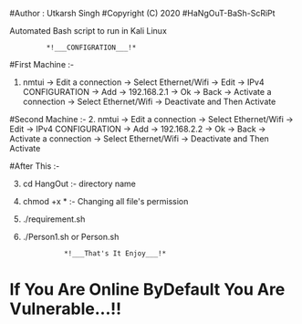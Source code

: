 #Author : Utkarsh Singh
#Copyright (C) 2020
#HaNgOuT-BaSh-ScRiPt

Automated Bash script to run in Kali Linux

			 *!___CONFIGRATION___!*
 
#First Machine :-
 1. nmtui ->  Edit a connection   -> Select Ethernet/Wifi -> Edit -> IPv4 CONFIGURATION -> Add -> 192.168.2.1 -> Ok -> Back -> Activate a connection -> Select Ethernet/Wifi -> Deactivate and Then Activate

#Second Machine :-
2.  nmtui ->  Edit a connection   -> Select Ethernet/Wifi -> Edit -> IPv4 CONFIGURATION -> Add -> 192.168.2.2 -> Ok -> Back -> Activate a connection -> Select Ethernet/Wifi -> Deactivate and Then Activate

#After This :-

 3. cd HangOut :- directory name
 4. chmod +x * :- Changing all file's permission
 5. ./requirement.sh
 6. ./Person1.sh or Person.sh

	              *!___That's It Enjoy___!*
		      		      
# If You Are Online ByDefault You Are Vulnerable...!!
